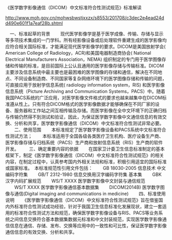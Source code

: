 《医学数字影像通信（DICOM）中文标准符合性测试规范》标准解读

http://www.moh.gov.cn/mohwsbwstjxxzx/s8553/201708/c3dec2e4ead24dd490e601f1a7eaf28b.shtml



　一、标准起草的背景
　　现代医学影像学是基于医学成像、传输、存储与显示等多项技术集成的一门学科。所有经影像设备或后处理软件重建生成的医学影像均应符合相关国际标准，才能满足现代医学影像学的要求。DICOM是美国放射学会( American College of  Radiology，ACR)和美国电器制造商协会( National Electrical Manufacturers Association，NEMA) 组织制定的专门用于医学图像存储和传输的标准，是目前国际上公认且通用的医学影像存储与传输标准。DICOM主要涉及信息系统中最主要也是最困难的医学图像的存储和通信，解决在不同地点、不同设备制造商、不同国家等复杂网络环境下的医学图像存储和传输的问题，可直接应用于放射学信息系统( radiology information system，RIS) 和医学影像信息系统（Picture Archiving and Communication Systems，PACS）中。随着我国PACS系统的广泛应用，对医学影像文件格式的要求也越来越集中在DICOM标准遵从性上。只有符合DICOM格式的医学影像数据才能够确保在不同厂家的设备、服务器和工作站之间互相传输及存储。而医学影像在全中文环境下的正确归档与传输仍然得不到测试和验证，因此，为保证医学数字影像中文通信信息的有效交换、分析和共享，医学数字影像通信（DICOM）中文标准符合性测试非常必要。
　　二、使用范围
　　本标准规定了医学数字影像设备和PACS系统中文标准符合性测试方法；
　　本标准适用于全国各级各类医疗卫生机构、医疗设备生产商、医学影像存储与归档系统（PACS）生产商和放射信息系统（RIS）生产商的软件开发。
　　三、确定重要内容的依据
　　在国家卫计委卫生信息标准制定的基本框架下，制定《医学数字影像通信（DICOM）中文标准符合性测试规范》的相关内容，在制定过程中，认真参考国内外相关法规和标准，积极引用适宜的国际标准或国家标准。　本标准规范性引用文件包括：
　　GB 18030-2005 信息技术 中文编码字符集
　　GB/T 2312-1980 信息交换用汉字编码字符集 基本集
　　GBK 汉字内码扩展规范
　　WS/T XXXX 医学数字影像中文封装与通信规范
　　WS/T XXXX 医学数字影像通信基本数据集
　　DICOM(2014B) 医学数字图像与通信(Digital imaging and communications in medicine)
　　四、标准使用说明
　　《医学数字影像通信（DICOM）中文标准符合性测试规范》旨在借鉴国内外标准符合性测试成功经验，针对于我国卫生信息标准化发展现状，建立一套适用的标准符合性测试方法和规范，确保医学数字影像设备与RIS、PACS等业务系统之间信息交换符合基本数据集数据元标准和中文封装规范，实现医学数字影像通信信息在通信、存储、发布、交换等应用中的一致性和可比性，保证医学数字影像通信信息的有效交换、分析和共享。


